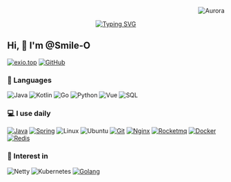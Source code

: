 <p align="right"> <img src="https://komarev.com/ghpvc/?username=Smile-O&label=Profile%20views&color=0e75b6&style=flat" alt="Aurora" /> </p>


<div align="center">
  <a href="https://exio.top/">
    <img src="https://readme-typing-svg.demolab.com?font=Fira+Code&pause=1000&color=008c8c&width=435&lines=热爱可抵岁月漫长！;让正确的事情持续发生！&center=true&size=27" alt="Typing SVG" />
  </a>
</div>

## Hi, 👋 I'm @Smile-O

[![exio.top](https://img.shields.io/badge/-exio.top-00A98F?&logo=About.me&logoColor=FFFFFF)](https://exio.top/) 
[![GitHub](https://img.shields.io/badge/-GitHub-181717?&logo=GitHub)](https://github.com/Smile-O)


### 🚀 Languages

![Java](https://img.shields.io/badge/-Java-000?&logo=OpenJDK)
![Kotlin](https://img.shields.io/badge/-Kotlin-000?&logo=Kotlin)
![Go](https://img.shields.io/badge/-Go-000?&logo=C%2B%2B&logoColor=00599C)
![Python](https://img.shields.io/badge/-Python-000?&logo=python)
![Vue](https://img.shields.io/badge/Vue.js-35495E?logo=vue.js&logoColor=4FC08D)
![SQL](https://img.shields.io/badge/-SQL-000?&logo=sqlite&logoColor=003b57)


### 💻 I use daily

[![Java](https://img.shields.io/badge/-Java-000?&logo=OpenJDK)](https://exio.top/)
[![Spring](https://img.shields.io/badge/SpringBoot-35495E?logo=Spring&logoColor=4FC08D)](https://exio.top/)
![Linux](https://img.shields.io/badge/-Linux-000?&logo=Linux&logoColor=3ddc84)
![Ubuntu](https://img.shields.io/badge/-Ubuntu-000?&logo=Ubuntu)
[![Git](https://img.shields.io/badge/-Git-000000?logo=git&logoColor=FF7043)](https://exio.top/)
[![Nginx](https://img.shields.io/badge/-Nginx-F6C915?logo=nginx&logoColor=029137)](https://exio.top/)
[![Rocketmq](https://img.shields.io/badge/-Rocketmq-7A1FA2?logo=rocketmq&logoColor=FC8019)](https://exio.top/)
[![Docker](https://img.shields.io/badge/docker-20232A?logo=docker&logoColor=61DAFB)](https://exio.top/)
[![Redis](https://img.shields.io/badge/-Redis-F6C915?logo=Redis&logoColor=F16061)](https://exio.top/)


### 🌱 Interest in

![Netty](https://img.shields.io/badge/-Netty-000?&logo=netty&logoColor=5D4F85)
![Kubernetes](https://img.shields.io/badge/-Kubernetes%23-000?&logo=Kubernetes&logoColor=239120)
[![Golang](https://img.shields.io/badge/-Golang-02569B?logo=go&logoColor=00ACC1)](https://exio.top/)

